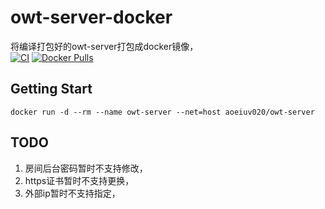 # owt-server-docker
将编译打包好的owt-server打包成docker镜像，  
[![CI](https://github.com/AoEiuV020/owt-server-docker/actions/workflows/ci.yml/badge.svg)](https://github.com/AoEiuV020/owt-server-docker/actions/workflows/ci.yml)
[![Docker Pulls](https://img.shields.io/docker/pulls/aoeiuv020/owt-server)](https://hub.docker.com/r/aoeiuv020/owt-server)


## Getting Start
```shell
docker run -d --rm --name owt-server --net=host aoeiuv020/owt-server
```

## TODO
1. 房间后台密码暂时不支持修改，
1. https证书暂时不支持更换，
1. 外部ip暂时不支持指定，
